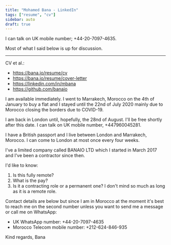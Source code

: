 ```yaml
---
title: "Mohamed Bana - LinkedIn"
tags: ["resume", "cv"]
sidebar: auto
draft: true
---
```


I can talk on UK mobile number; +44-20-7097-4635.

Most of what I said below is up for discussion.

---

CV et al.:

* https://bana.io/resume/cv
* https://bana.io/resume/cover-letter
* https://linkedin.com/in/mbana
* https://github.com/banaio

I am available immediately. I went to Marrakech, Morocco on the 4th of January to buy a flat and I stayed until the 22nd of July 2020 mainly due to Morocco closing the borders due to COVID-19.

I am back in London until, hopefully, the 28nd of August. I'll be free shortly after this date. I can talk on UK mobile number, +447960045281.

I have a British passport and I live between London and Marrakech, Morocco. I can come to London at most once every four weeks.

I've a limited company called BANAIO LTD which I started in March 2017 and I've been a contractor since then.

I'd like to know:

1. Is this fully remote?
2. What is the pay?
3. Is it a contracting role or a permanent one? I don't mind so much as long as it is a remote role.

Contact details are below but since I am in Morocco at the moment it's best to reach me on the second number unless you want to send me a message or call me on WhatsApp:

* UK WhatsApp number: +44-20-7097-4635
* Morocco Telecom mobile number: +212-624-846-935

Kind regards,
Bana
